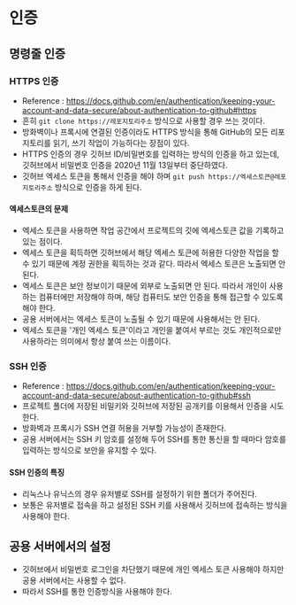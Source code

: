 # 인증

## 명령줄 인증
### HTTPS 인증
- Reference : https://docs.github.com/en/authentication/keeping-your-account-and-data-secure/about-authentication-to-github#https
- 흔히 `git clone https://레포지토리주소` 방식으로 사용할 경우 쓰는 것이다. 
- 방화벽이나 프록시에 연결된 인증이라도 HTTPS 방식을 통해 GitHub의 모든 리포지토리를 읽기, 쓰기 작업이 가능하다는 장점이 있다.
- HTTPS 인증의 경우 깃허브 ID/비밀번호를 입력하는 방식의 인증을 하고 있는데, 깃허브에서 비밀번호 인증을 2020년 11월 13일부터 중단하였다.
- 깃허브 엑세스 토큰을 통해서 인증을 해야 하며  `git push https://엑세스토큰@레포지토리주소` 방식으로 인증을 하게 된다.

#### 엑세스토큰의 문제
- 엑세스 토큰을 사용하면 작업 공간에서 프로젝트의 깃에 엑세스토큰 값을 기록하고 있는 점이다.
- 엑세스 토큰을 획득하면 깃허브에서 해당 엑세스 토큰에 허용한 다양한 작업을 할 수 있기 때문에 계정 권한을 획득하는 것과 같다. 따라서 엑세스 토큰은 노출되면 안된다.
- 엑세스 토큰은 보안 정보이기 때문에 외부로 노출되면 안 된다. 따라서 개인이 사용하는 컴퓨터에만 저장해야 하며, 해당 컴퓨터도 보안 인증을 통해 접근할 수 있도록 해야 한다.
- 공용 서버에서는 엑세스 토큰이 노출될 수 있기 때문에 사용해서는 안 된다.
- 엑세스 토큰을 '개인 엑세스 토큰'이라고 개인을 붙여서 부르는 것도 개인적으로만 사용하라는 의미에서 항상 붙여 쓰는 이름이다.


### SSH 인증
- Reference : https://docs.github.com/en/authentication/keeping-your-account-and-data-secure/about-authentication-to-github#ssh
- 프로젝트 폴더에 저장된 비밀키와 깃허브에 저장된 공개키를 이용해서 인증을 시도한다.
- 방화벽과 프록시가 SSH 연결 허용을 거부할 가능성이 존재한다.
- 공용 서버에서는 SSH 키 암호를 설정해 두어 SSH를 통한 통신을 할 때마다 암호를 입력하는 방식으로 보안을 유지할 수 있다.

#### SSH 인증의 특징
- 리눅스나 유닉스의 경우 유저별로 SSH를 설정하기 위한 폴더가 주어진다.
- 보통은 유저별로 접속을 하고 설정된 SSH 키를 사용해서 깃허브에 접속하는 방식을 사용해야 한다.

## 공용 서버에서의 설정
- 깃허브에서 비밀번호 로그인을 차단했기 때문에 개인 엑세스 토큰 사용해야 하지만 공용 서버에서는 사용할 수 없다.
- 따라서 SSH를 통한 인증방식을 사용해야 한다.

